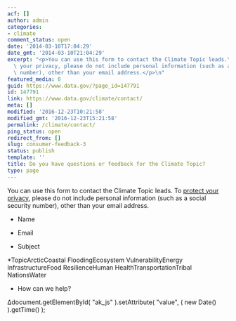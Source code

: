 ```yaml
---
acf: []
author: admin
categories:
- climate
comment_status: open
date: '2014-03-10T17:04:29'
date_gmt: '2014-03-10T21:04:29'
excerpt: "<p>You can use this form to contact the Climate Topic leads.\_To protect\
  \ your privacy, please do not include personal information (such as a social security\
  \ number), other than your email address.</p>\n"
featured_media: 0
guid: https://www.data.gov/?page_id=147791
id: 147791
link: https://www.data.gov/climate/contact/
meta: []
modified: '2016-12-23T10:21:58'
modified_gmt: '2016-12-23T15:21:58'
permalink: /climate/contact/
ping_status: open
redirect_from: []
slug: consumer-feedback-3
status: publish
template: ''
title: Do you have questions or feedback for the Climate Topic?
type: page
---
```

You can use this form to contact the Climate Topic leads. To [protect your privacy,](http://www.data.gov/privacy-policy) please do not include personal information (such as a social security number), other than your email address.




 













* Name


* Email




* Subject


*TopicArcticCoastal FloodingEcosystem VulnerabilityEnergy InfrastructureFood ResilienceHuman HealthTransportationTribal NationsWater




* How can we help?








Δdocument.getElementById( "ak\_js" ).setAttribute( "value", ( new Date() ).getTime() );



